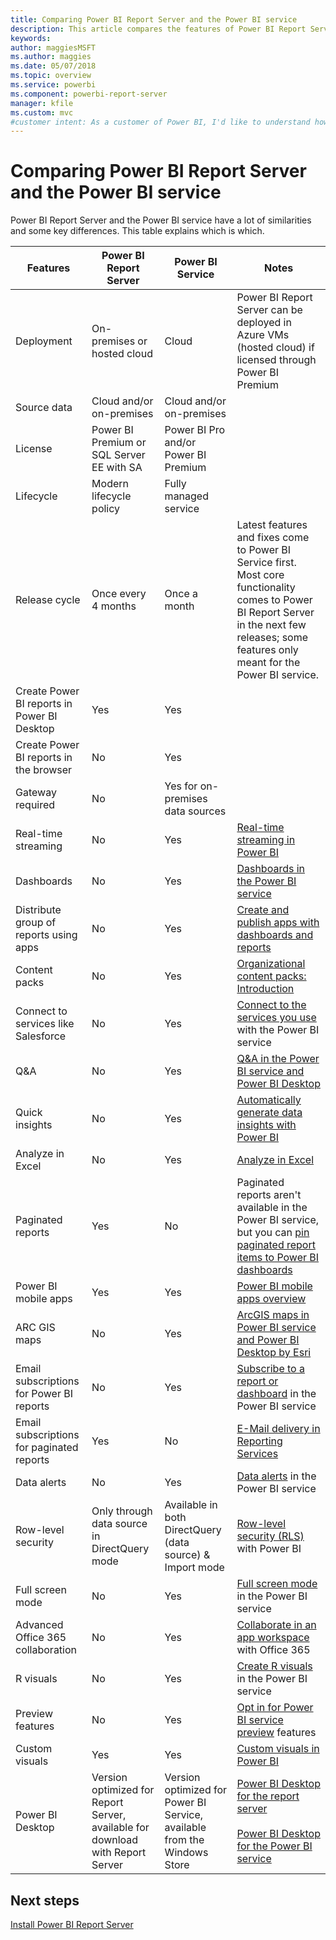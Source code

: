 ```yaml
---
title: Comparing Power BI Report Server and the Power BI service
description: This article compares the features of Power BI Report Server and the Power BI service.
keywords: 
author: maggiesMSFT
ms.author: maggies
ms.date: 05/07/2018
ms.topic: overview
ms.service: powerbi
ms.component: powerbi-report-server
manager: kfile
ms.custom: mvc
#customer intent: As a customer of Power BI, I'd like to understand how Power BI Report Server and the Power BI service are the same and are different.
---
```

# Comparing Power BI Report Server and the Power BI service

Power BI Report Server and the Power BI service have a lot of similarities and some key differences. This table explains which is which.

| Features | Power BI Report Server | Power BI Service | Notes
|---------|---------|---------|---------|
| Deployment | On-premises or hosted cloud | Cloud | Power BI Report Server can be deployed in Azure VMs (hosted cloud) if licensed through Power BI Premium
| Source data | Cloud and/or on-premises | Cloud and/or on-premises |  
| License | Power BI Premium or SQL Server EE with SA | Power BI Pro and/or Power BI Premium |  
| Lifecycle | Modern lifecycle policy | Fully managed service |  
| Release cycle | Once every 4 months | Once a month | Latest features and fixes come to Power BI Service first. Most core functionality comes to Power BI Report Server in the next few releases; some features only meant for the Power BI service.
| Create Power BI reports in Power BI Desktop | Yes | Yes |  
| Create Power BI reports in the browser | No | Yes |  
| Gateway required | No | Yes for on-premises data sources |  
| Real-time streaming | No | Yes | [Real-time streaming in Power BI](../service-real-time-streaming.md)
| Dashboards | No | Yes | [Dashboards in the Power BI service](../service-dashboards.md) 
| Distribute group of reports using apps | No | Yes | [Create and publish apps with dashboards and reports](../service-create-distribute-apps.md) 
| Content packs | No | Yes | [Organizational content packs: Introduction](../service-organizational-content-pack-introduction.md) 
| Connect to services like Salesforce | No | Yes | [Connect to the services you use](../service-connect-to-services.md) with the Power BI service
| Q&A | No | Yes | [Q&A in the Power BI service and Power BI Desktop](../power-bi-q-and-a.md) 
| Quick insights | No | Yes | [Automatically generate data insights with Power BI](../service-insights.md) 
| Analyze in Excel | No | Yes | [Analyze in Excel](../service-analyze-in-excel.md) 
| Paginated reports | Yes | No | Paginated reports aren't available in the Power BI service, but you can [pin paginated report items to Power BI dashboards](https://docs.microsoft.com/sql/reporting-services/pin-reporting-services-items-to-power-bi-dashboards)
| Power BI mobile apps | Yes | Yes | [Power BI mobile apps overview](../consumer/mobile/mobile-apps-for-mobile-devices.md) 
| ARC GIS maps | No | Yes | [ArcGIS maps in Power BI service and Power BI Desktop by Esri](../power-bi-visualization-arcgis.md)
| Email subscriptions for Power BI reports | No | Yes | [Subscribe to a report or dashboard](../service-report-subscribe.md) in the Power BI service 
| Email subscriptions for paginated reports | Yes | No | [E-Mail delivery in Reporting Services](https://docs.microsoft.com/sql/reporting-services/subscriptions/e-mail-delivery-in-reporting-services)  
| Data alerts | No | Yes | [Data alerts](../service-set-data-alerts.md) in the Power BI service
| Row-level security | Only through data source in DirectQuery mode | Available in both DirectQuery (data source) & Import mode | [Row-level security (RLS)](../service-admin-rls.md) with Power BI 
| Full screen mode | No | Yes | [Full screen mode](../service-fullscreen-mode.md) in the Power BI service 
| Advanced Office 365 collaboration | No | Yes | [Collaborate in an app workspace](../service-collaborate-power-bi-workspace.md) with Office 365 
| R visuals | No | Yes | [Create R visuals](../visuals/service-r-visuals.md) in the Power BI service  
| Preview features | No | Yes | [Opt in for Power BI service preview](../service-preview-features.md) features 
| Custom visuals | Yes | Yes | [Custom visuals in Power BI](../power-bi-custom-visuals.md) 
| Power BI Desktop | Version optimized for Report Server, available for download with Report Server | Version optimized for Power BI Service, available from the Windows Store | [Power BI Desktop for the report server](https://powerbi.microsoft.com/report-server/) <br><br> [Power BI Desktop for the Power BI service](http://aka.ms/pbidesktopstore)

## Next steps
[Install Power BI Report Server](install-report-server.md)  



